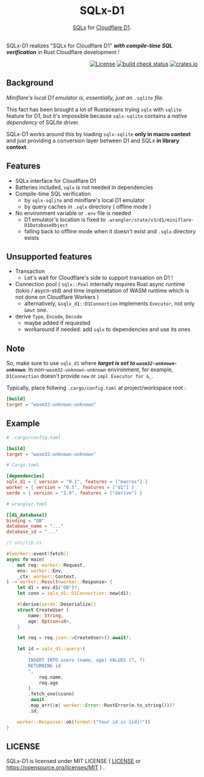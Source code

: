 <div align="center">
    <h1>SQLx-D1</h1>
    <a href="https://github.com/launchbadge/sqlx">SQLx</a> for <a href="https://developers.cloudflare.com/d1">Cloudflare D1</a>.
</div>

<br>

SQLx-D1 realizes "SQLx for Cloudflare D1" _**with compile-time SQL verification**_ in Rust Cloudflare development !

<div align="right">
    <a href="https://github.com/ohkami-rs/sqlx-d1/blob/main/LICENSE"><img alt="License" src="https://img.shields.io/crates/l/sqlx-d1.svg" /></a>
    <a href="https://github.com/ohkami-rs/sqlx-d1/actions"><img alt="build check status" src="https://github.com/ohkami-rs/sqlx-d1/actions/workflows/CI.yml/badge.svg"/></a>
    <a href="https://crates.io/crates/sqlx-d1"><img alt="crates.io" src="https://img.shields.io/crates/v/sqlx-d1" /></a>
</div>

## Background

*Miniflare's local D1 emulator is, essentially, just an `.sqlite` file.*

This fact has been brought a lot of Rustaceans trying `sqlx` with `sqlite` feature for D1, but it's impossible because `sqlx-sqlite` contains a *native dependency* of SQLite driver.

SQLx-D1 works around this by loading `sqlx-sqlite` **only in macro context** and just providing a conversion layer between D1 and SQLx **in library context**. 

## Features

- SQLx interface for Cloudflare D1
- Batteries included, `sqlx` is not needed in dependencies
- Compile-time SQL verification
    - by `sqlx-sqlite` and miniflare's local D1 emulator
    - by query caches in `.sqlx` directory ( offline mode )
- No environment variable or `.env` file is needed
    - D1 emulator's location is fixed to `.wrangler/state/v3/d1/miniflare-D1DatabaseObject`
    - falling back to offline mode when it doesn't exist and `.sqlx` directory exists

## Unsupported features

- Transaction
    - Let's wait for Cloudflare's side to support transation on D1 !
- Connection pool ( `sqlx::Pool` internally requires Rust async runtime (tokio / asycn-std) and time implemetation of WASM runtime which is not done on Cloudflare Workers )
    - alternatively, `&sqlx_d1::D1Connection` implements `Executor`, not only `&mut` one.
- derive `Type`, `Encode`, `Decode`
    - maybe added if requested
    - workaround if needed: add `sqlx` to dependencies and use its ones

## Note

So, make sure to use `sqlx_d1` where _**target is set to `wasm32-unknown-unknown`**_.
In non-`wasm32-unknown-unknown` environment, for example, `D1Connection` doesn't provide `new` or `impl Executor for &_`.

Typically, place follwing `.cargo/config.toml` at project/workspace root :

```toml
[build]
target = "wasm32-unknown-unknown"
```

## Example

```toml
# .cargo/config.toml

[build]
target = "wasm32-unknown-unknown"
```
```toml
# Cargo.toml

[dependencies]
sqlx_d1 = { version = "0.1", features = ["macros"] }
worker = { version = "0.5", features = ["d1"] }
serde = { version = "1.0", features = ["derive"] }
```
```toml
# wrangler.toml

[[d1_database]]
binding = "DB"
database_name = "..."
database_id = "..."
```
```rust
// src/lib.rs

#[worker::event(fetch)]
async fn main(
    mut req: worker::Request,
    env: worker::Env,
    _ctx: worker::Context,
) -> worker::Result<worker::Response> {
    let d1 = env.d1("DB")?;
    let conn = sqlx_d1::D1Connection::new(d1);

    #[derive(serde::Deserialize)]
    struct CreateUser {
        name: String,
        age: Option<u8>,
    }

    let req = req.json::<CreateUser>().await?;

    let id = sqlx_d1::query!(
        "
        INSERT INTO users (name, age) VALUES (?, ?)
        RETURNING id
        ",
            req.name,
            req.age
        )
        .fetch_one(&conn)
        .await
        .map_err(|e| worker::Error::RustError(e.to_string()))?
        .id;

    worker::Response::ok(format!("Your id is {id}!"))
}
```

## LICENSE

SQLx-D1 is licensed under MIT LICENSE ( [LICENSE](https://github.com/ohkami-rs/sqlx-d1/blob/main/LICENSE) or https://opensource.org/licenses/MIT ) .
